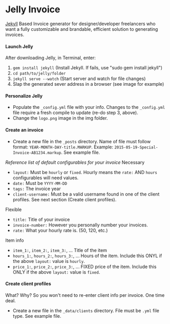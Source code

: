 # Jelly Invoice

<a href="http://jekyllrb.com/" target="_blank">Jekyll</a> Based Invoice generator for designer/developer freelancers who want a fully customizable and brandable, efficient solution to generating invoices.


#### Launch Jelly
After downloading Jelly, in Terminal, enter:  
1. `gem install jekyll` (Install Jekyll. If fails, use "sudo gem install jekyll")
2. `cd path/to/jelly/folder`
3. `jekyll serve --watch` (Start server and watch for file changes)
4. Slap the generated sever address in a browser (see image for example)


#### Personalize Jelly
- Populate the `_config.yml` file with your info. Changes to the `_config.yml` file require a fresh compile to update (re-do step 3, above).
- Change the `logo.png` image in the img folder.


#### Create an invoice
- Create a new file in the `_posts` directory. Name of file must follow format: `YEAR-MONTH-DAY-title.MARKUP`. Example: `2015-05-19-Special-Invoice-AB1234.markup`. See example file.

*Reference list of default configurables for your invoice*
Necessary
- `layout:` Must be `hourly` or `fixed`. Hourly means the `rate:` AND `hours` configurables will need values.
- `date:` Must be `YYYY-MM-DD`
- `tags:` The invoice year
- `client-username:` Must be a valid username found in one of the client profiles. See next section (Create client profiles).

Flexible
- `title:` Title of your invoice
- `invoice-number:` However you personally number your invoices.
- `rate:` What your hourly rate is. (50, 120, etc.)

Item info
- `item_1:`, `item_2:`, `item_3:`, ... Title of the item
- `hours_1:`, `hours_2:`, `hours_3:`, ... Hours of the item. Include this ONYL if the above `layout:` value is `hourly`.
- `price_1:`, `price_2:`, `price_3:`, ... FIXED price of the item. Include this ONLY if the above `layout:` value is `fixed`.


#### Create client profiles
What? Why? So you won't need to re-enter client info per invoice. One time deal.
- Create a new file in the `_data/clients` directory. File must be `.yml` file type. See example file.